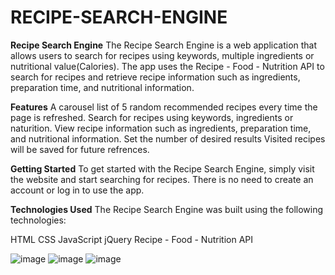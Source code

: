 # RECIPE-SEARCH-ENGINE

**Recipe Search Engine**
The Recipe Search Engine is a web application that allows users to search for recipes using keywords, multiple ingredients or nutritional value(Calories). The app uses the Recipe - Food - Nutrition API to search for recipes and retrieve recipe information such as ingredients, preparation time, and nutritional information.

**Features**
A carousel list of 5 random recommended recipes every time the page is refreshed.
Search for recipes using keywords, ingredients or naturition.
View recipe information such as ingredients, preparation time, and nutritional information.
Set the number of desired results
Visited recipes will be saved for future refrences.

**Getting Started**
To get started with the Recipe Search Engine, simply visit the website and start searching for recipes. There is no need to create an account or log in to use the app.

**Technologies Used**
The Recipe Search Engine was built using the following technologies:

HTML
CSS
JavaScript
jQuery
Recipe - Food - Nutrition API

![image](https://user-images.githubusercontent.com/125992224/227427662-4472bc91-a36c-4a8a-b1fd-3438b0e886c6.png)
![image](https://user-images.githubusercontent.com/125992224/227427968-49db51cc-d37d-416b-aee9-72d1b8e5b2cf.png)
![image](https://user-images.githubusercontent.com/125992224/227428052-638027ba-906c-429b-84e8-c8a21370ff81.png)


